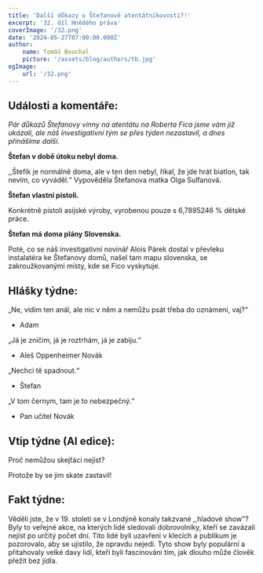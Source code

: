 ```yaml
---
title: 'Další důkazy o Štefanově atentátníkovosti?!'
excerpt: '32. díl Hnědého práva'
coverImage: '/32.png'
date: '2024-05-27T07:00:00.000Z'
author:
    name: Tomáš Bouchal
    picture: '/assets/blog/authors/tb.jpg'
ogImage:
    url: '/32.png'
---
```

## **Události a komentáře:**

*Pár důkazů Štefanovy vinny na atentátu na Roberta Fica jsme vám již
ukázali, ale náš investigativní tým se přes týden nezastavil, a dnes
přinášíme další.*

**Štefan v době útoku nebyl doma.**

,,Štefík je normálně doma, ale v ten den nebyl, říkal, že jde hrát biatlon, tak
nevím, co vyváděl.“ Vypověděla Štefanova matka Olga Sulfanová.

**Štefan vlastní pistoli.**

Konkrétně pistoli asijské výroby, vyrobenou pouze s 6,7895246 % dětské
práce.

**Štefan má doma plány Slovenska.**

Poté, co se náš investigativní novinář Alois Párek dostal v převleku
instalatéra ke Štefanovy domů, našel tam mapu slovenska, se
zakroužkovanými místy, kde se Fico vyskytuje.

## **Hlášky týdne:**

„Ne, vidim ten anál, ale nic v něm a nemůžu psát třeba do oznámeni, vaj?“

- Adam

„Já je zničim, já je roztrhám, já je zabiju.“

- Aleš Oppenheimer Novák

„Nechci tě spadnout.“

- Štefan

„V tom černym, tam je to nebezpečný.“

- Pan učitel Novák


## **Vtip týdne (AI edice):**

Proč nemůžou skejťáci nejíst?

Protože by se jim skate zastavil!

## **Fakt týdne:**

Věděli jste, že v 19. století se v Londýně konaly takzvané ,,hladové show"?
Byly to veřejné akce, na kterých lidé sledovali dobrovolníky, kteří se zavázali
nejíst po určitý počet dní. Tito lidé byli uzavřeni v klecích a publikum je
pozorovalo, aby se ujistilo, že opravdu nejedí. Tyto show byly populární a
přitahovaly velké davy lidí, kteří byli fascinováni tím, jak dlouho může člověk
přežít bez jídla.